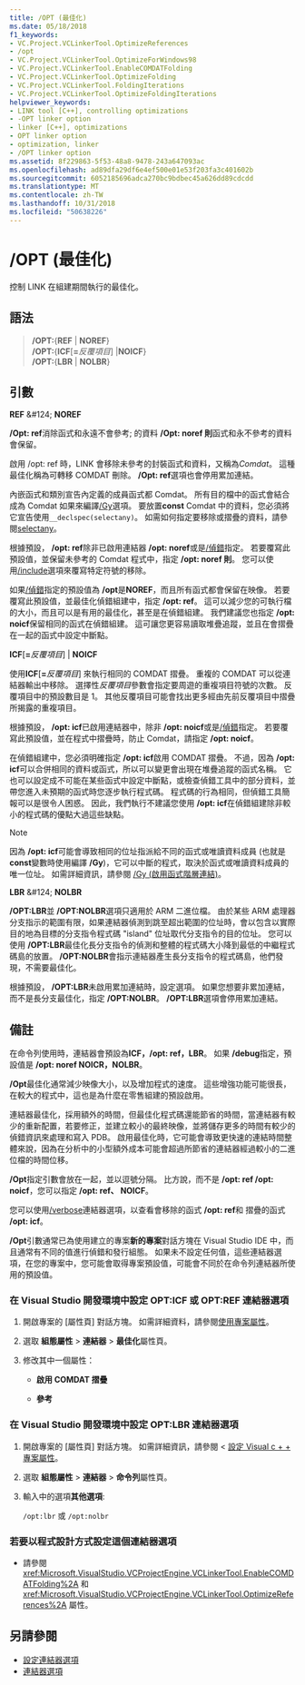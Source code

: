 ```yaml
---
title: /OPT (最佳化)
ms.date: 05/18/2018
f1_keywords:
- VC.Project.VCLinkerTool.OptimizeReferences
- /opt
- VC.Project.VCLinkerTool.OptimizeForWindows98
- VC.Project.VCLinkerTool.EnableCOMDATFolding
- VC.Project.VCLinkerTool.OptimizeFolding
- VC.Project.VCLinkerTool.FoldingIterations
- VC.Project.VCLinkerTool.OptimizeFoldingIterations
helpviewer_keywords:
- LINK tool [C++], controlling optimizations
- -OPT linker option
- linker [C++], optimizations
- OPT linker option
- optimization, linker
- /OPT linker option
ms.assetid: 8f229863-5f53-48a8-9478-243a647093ac
ms.openlocfilehash: ad89dfa29df6e4ef500e01e53f203fa3c401602b
ms.sourcegitcommit: 6052185696adca270bc9bdbec45a626dd89cdcdd
ms.translationtype: MT
ms.contentlocale: zh-TW
ms.lasthandoff: 10/31/2018
ms.locfileid: "50638226"
---
```

# <a name="opt-optimizations"></a>/OPT (最佳化)

控制 LINK 在組建期間執行的最佳化。

## <a name="syntax"></a>語法

> **/OPT:**{**REF** | **NOREF**}<br/>
> **/OPT:**{**ICF**[**=**_反覆項目_] |**NOICF**}<br/>
> **/OPT:**{**LBR** | **NOLBR**}

## <a name="arguments"></a>引數

**REF** &AMP;#124; **NOREF**

**/Opt: ref**消除函式和永遠不會參考; 的資料 **/Opt: noref 則**函式和永不參考的資料會保留。

啟用 /opt: ref 時，LINK 會移除未參考的封裝函式和資料，又稱為*Comdat*。 這種最佳化稱為可轉移 COMDAT 刪除。 **/Opt: ref**選項也會停用累加連結。

內嵌函式和類別宣告內定義的成員函式都 Comdat。 所有目的檔中的函式會結合成為 Comdat 如果來編譯[/Gy](../../build/reference/gy-enable-function-level-linking.md)選項。 要放置**const** Comdat 中的資料，您必須將它宣告使用`__declspec(selectany)`。 如需如何指定要移除或摺疊的資料，請參閱[selectany](../../cpp/selectany.md)。

根據預設， **/opt: ref**除非已啟用連結器 **/opt: noref**或是[/偵錯](../../build/reference/debug-generate-debug-info.md)指定。 若要覆寫此預設值，並保留未參考的 Comdat 程式中，指定 **/opt: noref 則**。 您可以使用[/include](../../build/reference/include-force-symbol-references.md)選項來覆寫特定符號的移除。

如果[/偵錯](../../build/reference/debug-generate-debug-info.md)指定的預設值為 **/opt**是**NOREF**，而且所有函式都會保留在映像。 若要覆寫此預設值，並最佳化偵錯組建中，指定 **/opt: ref**。 這可以減少您的可執行檔的大小，而且可以是有用的最佳化，甚至是在偵錯組建。 我們建議您也指定 **/opt: noicf**保留相同的函式在偵錯組建。 這可讓您更容易讀取堆疊追蹤，並且在會摺疊在一起的函式中設定中斷點。

**ICF**\[**=**_反覆項目_] &#124; **NOICF**

使用**ICF**\[**=**_反覆項目_] 來執行相同的 COMDAT 摺疊。 重複的 COMDAT 可以從連結器輸出中移除。 選擇性*反覆項目*參數會指定要周遊的重複項目符號的次數。 反覆項目中的預設數目是 1。 其他反覆項目可能會找出更多經由先前反覆項目中摺疊所揭露的重複項目。

根據預設， **/opt: icf**已啟用連結器中，除非 **/opt: noicf**或是[/偵錯](../../build/reference/debug-generate-debug-info.md)指定。 若要覆寫此預設值，並在程式中摺疊時，防止 Comdat，請指定 **/opt: noicf**。

在偵錯組建中，您必須明確指定 **/opt: icf**啟用 COMDAT 摺疊。 不過，因為 **/opt: icf**可以合併相同的資料或函式，所以可以變更會出現在堆疊追蹤的函式名稱。 它也可以設定成不可能在某些函式中設定中斷點，或檢查偵錯工具中的部分資料，並帶您進入未預期的函式時您逐步執行程式碼。 程式碼的行為相同，但偵錯工具簡報可以是很令人困惑。 因此，我們執行不建議您使用 **/opt: icf**在偵錯組建除非較小的程式碼的優點大過這些缺點。

> [!NOTE]
> 因為 **/opt: icf**可能會導致相同的位址指派給不同的函式或唯讀資料成員 (也就是**const**變數時使用編譯 **/Gy**)，它可以中斷的程式，取決於函式或唯讀資料成員的唯一位址。 如需詳細資訊，請參閱 [/Gy (啟用函式階層連結)](../../build/reference/gy-enable-function-level-linking.md)。

**LBR** &AMP;#124; **NOLBR**

**/OPT:LBR**並 **/OPT:NOLBR**選項只適用於 ARM 二進位檔。 由於某些 ARM 處理器分支指示的範圍有限，如果連結器偵測到跳至超出範圍的位址時，會以包含以實際目的地為目標的分支指令程式碼 "island" 位址取代分支指令的目的位址。 您可以使用 **/OPT:LBR**最佳化長分支指令的偵測和整體的程式碼大小降到最低的中繼程式碼島的放置。 **/OPT:NOLBR**會指示連結器產生長分支指令的程式碼島，他們發現，不需要最佳化。

根據預設， **/OPT:LBR**未啟用累加連結時，設定選項。 如果您想要非累加連結，而不是長分支最佳化，指定 **/OPT:NOLBR**。 **/OPT:LBR**選項會停用累加連結。

## <a name="remarks"></a>備註

在命令列使用時，連結器會預設為**ICF，/opt: ref，LBR**。 如果 **/debug**指定，預設值是 **/opt: noref NOICR，NOLBR**。

**/Opt**最佳化通常減少映像大小，以及增加程式的速度。 這些增強功能可能很長，在較大的程式中，這也是為什麼在零售組建的預設啟用。

連結器最佳化，採用額外的時間，但最佳化程式碼還能節省的時間，當連結器有較少的重新配置，若要修正，並建立較小的最終映像，並將儲存更多的時間有較少的偵錯資訊來處理和寫入 PDB。 啟用最佳化時，它可能會導致更快速的連結時間整體來說，因為在分析中的小型額外成本可能會超過所節省的連結器經過較小的二進位檔的時間位移。

**/Opt**指定引數會放在一起，並以逗號分隔。 比方說，而不是 **/opt: ref /opt: noicf**，您可以指定 **/opt: ref、 NOICF**。

您可以使用[/verbose](../../build/reference/verbose-print-progress-messages.md)連結器選項，以查看會移除的函式 **/opt: ref**和 摺疊的函式 **/opt: icf**。

**/Opt**引數通常已為使用建立的專案**新的專案**對話方塊在 Visual Studio IDE 中，而且通常有不同的值進行偵錯和發行組態。 如果未不設定任何值，這些連結器選項，在您的專案中，您可能會取得專案預設值，可能會不同於在命令列連結器所使用的預設值。

### <a name="to-set-the-opticf-or-optref-linker-option-in-the-visual-studio-development-environment"></a>在 Visual Studio 開發環境中設定 OPT:ICF 或 OPT:REF 連結器選項

1. 開啟專案的 [屬性頁]  對話方塊。 如需詳細資料，請參閱[使用專案屬性](../../ide/working-with-project-properties.md)。

1. 選取 **組態屬性** > **連結器** > **最佳化**屬性頁。

1. 修改其中一個屬性：

   - **啟用 COMDAT 摺疊**

   - **參考**

### <a name="to-set-the-optlbr-linker-option-in-the-visual-studio-development-environment"></a>在 Visual Studio 開發環境中設定 OPT:LBR 連結器選項

1. 開啟專案的 [屬性頁]  對話方塊。 如需詳細資訊，請參閱 <<c0> [ 設定 Visual c + + 專案屬性](../../ide/working-with-project-properties.md)。

1. 選取 **組態屬性** > **連結器** > **命令列**屬性頁。

1. 輸入中的選項**其他選項**:

   `/opt:lbr` 或 `/opt:nolbr`

### <a name="to-set-this-linker-option-programmatically"></a>若要以程式設計方式設定這個連結器選項

- 請參閱 <xref:Microsoft.VisualStudio.VCProjectEngine.VCLinkerTool.EnableCOMDATFolding%2A> 和 <xref:Microsoft.VisualStudio.VCProjectEngine.VCLinkerTool.OptimizeReferences%2A> 屬性。

## <a name="see-also"></a>另請參閱

- [設定連結器選項](../../build/reference/setting-linker-options.md)
- [連結器選項](../../build/reference/linker-options.md)
